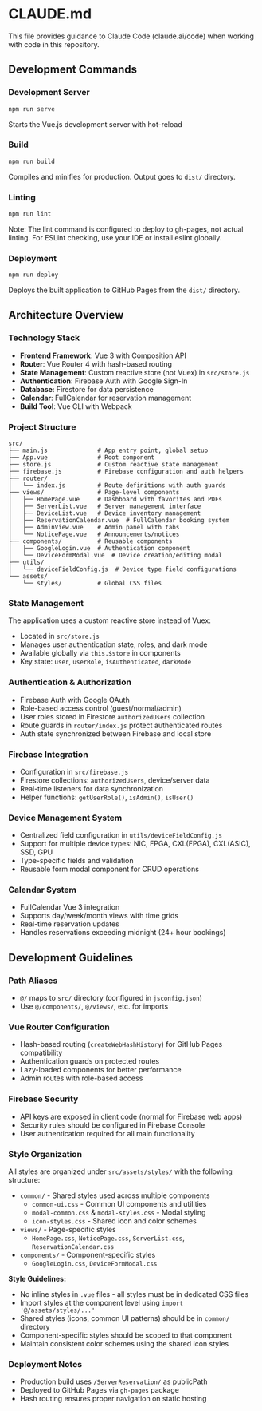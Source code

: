 # CLAUDE.md

This file provides guidance to Claude Code (claude.ai/code) when working with code in this repository.

## Development Commands

### Development Server
```bash
npm run serve
```
Starts the Vue.js development server with hot-reload

### Build
```bash
npm run build
```
Compiles and minifies for production. Output goes to `dist/` directory.

### Linting
```bash
npm run lint
```
Note: The lint command is configured to deploy to gh-pages, not actual linting. For ESLint checking, use your IDE or install eslint globally.

### Deployment
```bash
npm run deploy
```
Deploys the built application to GitHub Pages from the `dist/` directory.

## Architecture Overview

### Technology Stack
- **Frontend Framework**: Vue 3 with Composition API
- **Router**: Vue Router 4 with hash-based routing
- **State Management**: Custom reactive store (not Vuex) in `src/store.js`
- **Authentication**: Firebase Auth with Google Sign-In
- **Database**: Firestore for data persistence
- **Calendar**: FullCalendar for reservation management
- **Build Tool**: Vue CLI with Webpack

### Project Structure

```
src/
├── main.js              # App entry point, global setup
├── App.vue              # Root component
├── store.js             # Custom reactive state management
├── firebase.js          # Firebase configuration and auth helpers
├── router/
│   └── index.js         # Route definitions with auth guards
├── views/               # Page-level components
│   ├── HomePage.vue     # Dashboard with favorites and PDFs
│   ├── ServerList.vue   # Server management interface
│   ├── DeviceList.vue   # Device inventory management
│   ├── ReservationCalendar.vue  # FullCalendar booking system
│   ├── AdminView.vue    # Admin panel with tabs
│   └── NoticePage.vue   # Announcements/notices
├── components/          # Reusable components
│   ├── GoogleLogin.vue  # Authentication component
│   └── DeviceFormModal.vue  # Device creation/editing modal
├── utils/
│   └── deviceFieldConfig.js  # Device type field configurations
└── assets/
    └── styles/          # Global CSS files
```

### State Management
The application uses a custom reactive store instead of Vuex:
- Located in `src/store.js`
- Manages user authentication state, roles, and dark mode
- Available globally via `this.$store` in components
- Key state: `user`, `userRole`, `isAuthenticated`, `darkMode`

### Authentication & Authorization
- Firebase Auth with Google OAuth
- Role-based access control (guest/normal/admin)
- User roles stored in Firestore `authorizedUsers` collection
- Route guards in `router/index.js` protect authenticated routes
- Auth state synchronized between Firebase and local store

### Firebase Integration
- Configuration in `src/firebase.js`
- Firestore collections: `authorizedUsers`, device/server data
- Real-time listeners for data synchronization
- Helper functions: `getUserRole()`, `isAdmin()`, `isUser()`

### Device Management System
- Centralized field configuration in `utils/deviceFieldConfig.js`
- Support for multiple device types: NIC, FPGA, CXL(FPGA), CXL(ASIC), SSD, GPU
- Type-specific fields and validation
- Reusable form modal component for CRUD operations

### Calendar System
- FullCalendar Vue 3 integration
- Supports day/week/month views with time grids
- Real-time reservation updates
- Handles reservations exceeding midnight (24+ hour bookings)

## Development Guidelines

### Path Aliases
- `@/` maps to `src/` directory (configured in `jsconfig.json`)
- Use `@/components/`, `@/views/`, etc. for imports

### Vue Router Configuration
- Hash-based routing (`createWebHashHistory`) for GitHub Pages compatibility
- Authentication guards on protected routes
- Lazy-loaded components for better performance
- Admin routes with role-based access

### Firebase Security
- API keys are exposed in client code (normal for Firebase web apps)
- Security rules should be configured in Firebase Console
- User authentication required for all main functionality

### Style Organization
All styles are organized under `src/assets/styles/` with the following structure:
- `common/` - Shared styles used across multiple components
  - `common-ui.css` - Common UI components and utilities
  - `modal-common.css` & `modal-styles.css` - Modal styling
  - `icon-styles.css` - Shared icon and color schemes
- `views/` - Page-specific styles
  - `HomePage.css`, `NoticePage.css`, `ServerList.css`, `ReservationCalendar.css`
- `components/` - Component-specific styles
  - `GoogleLogin.css`, `DeviceFormModal.css`

**Style Guidelines:**
- No inline styles in `.vue` files - all styles must be in dedicated CSS files
- Import styles at the component level using `import '@/assets/styles/...'`
- Shared styles (icons, common UI patterns) should be in `common/` directory
- Component-specific styles should be scoped to that component
- Maintain consistent color schemes using the shared icon styles

### Deployment Notes
- Production build uses `/ServerReservation/` as publicPath
- Deployed to GitHub Pages via `gh-pages` package
- Hash routing ensures proper navigation on static hosting